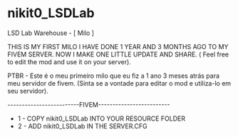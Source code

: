 # nikit0_LSDLab
LSD Lab Warehouse - [ Milo ]

THIS IS MY FIRST MILO I HAVE DONE 1 YEAR AND 3 MONTHS AGO TO MY FIVEM SERVER. NOW I MAKE ONE LITTLE UPDATE AND SHARE. ( Feel free to edit the mod and use it on your server).

PTBR - Este é o meu primeiro milo que eu fiz a 1 ano 3 meses atrás para meu servidor de fivem. (Sinta se a vontade para editar o mod e utiliza-lo em seu servidor).

-------------------------FIVEM-------------------------

- 1 - COPY nikit0_LSDLab INTO YOUR RESOURCE FOLDER
- 2 - ADD nikit0_LSDLab IN THE SERVER.CFG
